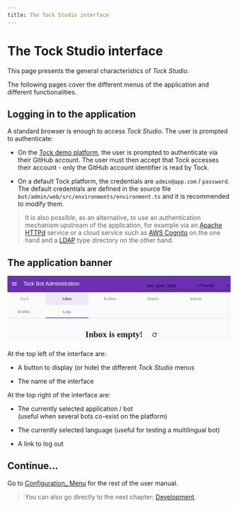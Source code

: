 ```yaml
---
title: The Tock Studio interface
---
```


# The Tock Studio interface

This page presents the general characteristics of _Tock Studio_.

The following pages cover the different menus of the application and different functionalities.

## Logging in to the application

A standard browser is enough to access _Tock Studio_. The user is prompted to authenticate:

* On the [Tock demo platform](https://demo.tock.ai/),
the user is prompted to authenticate via their GitHub account. The user must then accept that Tock accesses
their account - only the GitHub account identifier is read by Tock.

* On a default Tock platform, the credentials are `admin@app.com` / `password`.<br/>The default credentials
are defined in the source file `bot/admin/web/src/environments/environment.ts` and it is recommended to modify them.

> It is also possible, as an alternative, to use an authentication mechanism upstream of the application, for example via
>an [Apache HTTPd](https://httpd.apache.org/) service or a cloud service such as [AWS Cognito](https://aws.amazon.com/fr/cognito/)
>on the one hand and a [LDAP](https://fr.wikipedia.org/wiki/Lightweight_Directory_Access_Protocol) type directory on the other hand.

## The application banner

![Tock banner](../../img/inbox.png "Tock interface example")

At the top left of the interface are:

* A button to display (or hide) the different _Tock Studio_ menus

* The name of the interface

At the top right of the interface are:

* The currently selected application / bot
<br/>(useful when several bots co-exist on the platform)

* The currently selected language (useful for testing a multilingual bot)

* A link to log out

## Continue...

Go to [Configuration_ Menu](../configuration) for the rest of the user manual.

> You can also go directly to the next chapter: [Development](../../../dev/modes.md).